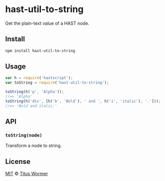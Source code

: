 <!--This file is generated by `build-packages.js`-->

# hast-util-to-string

Get the plain-text value of a HAST node.

## Install

```sh
npm install hast-util-to-string
```

## Usage

```javascript
var h = require('hastscript');
var toString = require('hast-util-to-string');

toString(h('p', 'Alpha'));
//=> 'Alpha'
toString(h('div', [h('b', 'Bold'), ' and ', h('i', 'italic'), '.']));
//=> 'Bold and italic.'
```

## API

### `toString(node)`

Transform a node to string.

## License

[MIT](https://github.com/rehypejs/rehype-minify/blob/master/license) © [Titus Wormer](https://wooorm.com)
